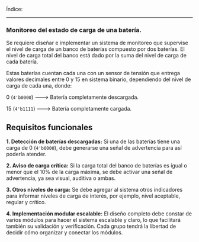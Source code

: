 Índice:


---
### Monitoreo del estado de carga de una batería.

Se requiere diseñar e implementar un sistema de monitoreo que supervise el nivel de carga de un banco de baterías compuesto por dos baterías. El nivel de carga total del banco está dado por la suma del nivel de carga de cada batería.

Estas baterías cuentan cada una con un sensor de tensión que entrega valores decimales entre 0 y 15 en sistema binario, dependiendo del nivel de carga de cada una, donde:

0 (`4'b0000`) ---> Batería completamente descargada.

15 (`4'b1111`) ---> Batería completamente cargada.
## Requisitos funcionales

**1. Detección de baterías descargadas:** Si una de las baterías tiene una carga de 0 (`4'b0000`), debe generarse una señal de advertencia para así poderla atender.

**2. Aviso de carga crítica:** Si la carga total del banco de baterías es igual o menor que el 10% de la carga máxima, se debe activar una señal de advertencia, ya sea visual, auditiva o ambas.

**3. Otros niveles de carga:** Se debe agregar al sistema otros indicadores para informar niveles de carga de interés, por ejemplo, nivel aceptable, regular y crítico.

**4. Implementación modular escalable:** El diseño completo debe constar de varios módulos para hacer el sistema escalable y claro, lo que facilitará también su validación y verificación. Cada grupo tendrá la libertad de decidir cómo organizar y conectar los módulos.